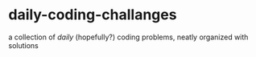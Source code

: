 # daily-coding-challanges
a collection of *daily* (hopefully?) coding problems, neatly organized with solutions